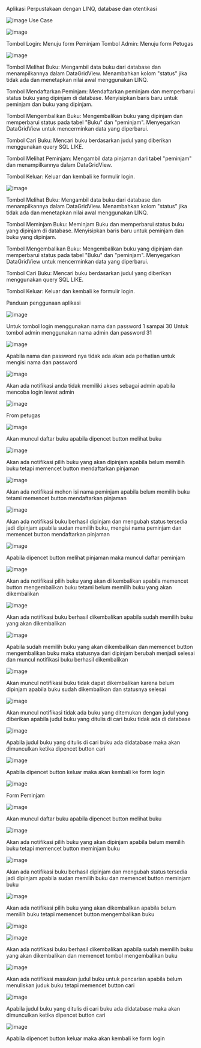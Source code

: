 Aplikasi Perpustakaan dengan LINQ, database dan otentikasi 

![image](https://github.com/itakrisna/Aplikasi-Perpustakaan-.NET-Visual-Studio/assets/152336076/e53dc132-a0d8-402d-84db-1dc53e6f3863)
Use Case

![image](https://github.com/itakrisna/Aplikasi-Perpustakaan-.NET-Visual-Studio/assets/152336076/0ea0f947-eeca-456f-8226-f5fdccbab690)

Tombol  Login: Menuju form Peminjam
Tombol  Admin: Menuju form Petugas
 
 ![image](https://github.com/itakrisna/Aplikasi-Perpustakaan-.NET-Visual-Studio/assets/152336076/4f1146c6-47ae-4ff9-b5e6-0699c5f93ed0)

Tombol Melihat Buku: Mengambil data buku dari database dan menampilkannya dalam DataGridView. Menambahkan kolom "status" jika tidak ada dan menetapkan nilai awal menggunakan LINQ. 

Tombol Mendaftarkan Peminjam: Mendaftarkan peminjam dan memperbarui status buku yang dipinjam di database. Menyisipkan baris baru untuk peminjam dan buku yang dipinjam. 

Tombol Mengembalikan Buku: Mengembalikan buku yang dipinjam dan memperbarui status pada tabel "Buku" dan "peminjam". Menyegarkan DataGridView untuk mencerminkan data yang diperbarui. 

Tombol Cari Buku: Mencari buku berdasarkan judul yang diberikan menggunakan query SQL LIKE. 

Tombol Melihat Peminjam: Mengambil data pinjaman dari tabel "peminjam" dan menampilkannya dalam DataGridView. 

Tombol Keluar: Keluar dan kembali ke formulir login. 

![image](https://github.com/itakrisna/Aplikasi-Perpustakaan-.NET-Visual-Studio/assets/152336076/c92f63e0-5710-497e-90b3-91896dc901cf)

Tombol Melihat Buku: Mengambil data buku dari database dan menampilkannya dalam DataGridView. Menambahkan kolom "status" jika tidak ada dan menetapkan nilai awal menggunakan LINQ. 

Tombol Meminjam Buku:  Meminjam Buku dan memperbarui status buku yang dipinjam di database. Menyisipkan baris baru untuk peminjam dan buku yang dipinjam. 

Tombol Mengembalikan Buku: Mengembalikan buku yang dipinjam dan memperbarui status pada tabel "Buku" dan "peminjam". Menyegarkan DataGridView untuk mencerminkan data yang diperbarui. 

Tombol Cari Buku: Mencari buku berdasarkan judul yang diberikan menggunakan query SQL LIKE. 

Tombol Keluar: Keluar dan kembali ke formulir login. 

Panduan penggunaan aplikasi
 
 ![image](https://github.com/itakrisna/Aplikasi-Perpustakaan-.NET-Visual-Studio/assets/152336076/3a83561f-ff14-4eb2-b666-0701d71840ad)

Untuk tombol login menggunakan nama dan password 1 sampai 30 
Untuk tombol admin menggunakan nama admin dan password 31 

![image](https://github.com/itakrisna/Aplikasi-Perpustakaan-.NET-Visual-Studio/assets/152336076/61e3b8c3-3c9a-44cd-8d94-5ae2a4c1f25e)

Apabila nama dan password nya tidak ada akan ada perhatian untuk mengisi nama dan password

![image](https://github.com/itakrisna/Aplikasi-Perpustakaan-.NET-Visual-Studio/assets/152336076/23709145-4390-4ad7-aad1-ba8008118da6)

Akan ada notifikasi anda tidak memiliki akses sebagai admin apabila mencoba login lewat admin 

![image](https://github.com/itakrisna/Aplikasi-Perpustakaan-.NET-Visual-Studio/assets/152336076/0a8f92fc-1d15-4023-8dec-d0cad78639d4)

From petugas
 
![image](https://github.com/itakrisna/Aplikasi-Perpustakaan-.NET-Visual-Studio/assets/152336076/0e4ebfe0-44b4-4c5e-b96c-72985322268f)

Akan muncul daftar buku apabila dipencet button melihat buku
 
![image](https://github.com/itakrisna/Aplikasi-Perpustakaan-.NET-Visual-Studio/assets/152336076/8adc0149-7d8f-4496-a1fd-9425cef26e91)

Akan ada notifikasi pilih buku yang akan dipinjam apabila belum memilih buku tetapi memencet button mendaftarkan pinjaman
 
![image](https://github.com/itakrisna/Aplikasi-Perpustakaan-.NET-Visual-Studio/assets/152336076/fab49abc-c404-46d8-851e-b295c895aa59)

Akan ada notifikasi mohon isi nama peminjam apabila belum memilih buku tetami memencet button mendaftarkan pinjaman
 
![image](https://github.com/itakrisna/Aplikasi-Perpustakaan-.NET-Visual-Studio/assets/152336076/3f09885e-3e9c-4081-93e9-a8978f19accf)

Akan ada notifikasi buku berhasil dipinjam dan mengubah status tersedia jadi dipinjam apabila sudan memilih buku, mengisi nama peminjam dan memencet button mendaftarkan pinjaman
 
![image](https://github.com/itakrisna/Aplikasi-Perpustakaan-.NET-Visual-Studio/assets/152336076/67a67255-1bb6-48c8-838b-37395f5677d0)

Apabila dipencet button melihat pinjaman maka muncul daftar peminjam
 
![image](https://github.com/itakrisna/Aplikasi-Perpustakaan-.NET-Visual-Studio/assets/152336076/b8b0cb43-e9de-4da1-a12a-0b3a4a37e8ab)

Akan ada notifikasi  pilih buku yang akan di kembalikan apabila memencet button mengembalikan buku tetami belum memilih buku yang akan dikembalikan
 
![image](https://github.com/itakrisna/Aplikasi-Perpustakaan-.NET-Visual-Studio/assets/152336076/378c42a3-49f5-429b-80fc-f020409ff897)

Akan ada notifikasi buku berhasil dikembalikan apabila sudah memilih buku yang akan dikembalikan
 
![image](https://github.com/itakrisna/Aplikasi-Perpustakaan-.NET-Visual-Studio/assets/152336076/8861ffb2-da61-4a28-9fc0-18d23866bc53)

Apabila sudah memilih buku yang akan dikembalikan dan memencet button mengembalikan buku maka statusnya dari dipinjam berubah menjadi selesai dan muncul notifikasi buku berhasil dikembalikan
 
![image](https://github.com/itakrisna/Aplikasi-Perpustakaan-.NET-Visual-Studio/assets/152336076/4d06bc3c-7f67-4500-a6f8-27d027d4d3f0)

Akan muncul notifikasi buku tidak dapat dikembalikan karena belum dipinjam apabila buku sudah dikembalikan dan statusnya selesai
 
![image](https://github.com/itakrisna/Aplikasi-Perpustakaan-.NET-Visual-Studio/assets/152336076/b55bc822-a40d-4324-bf87-dd426c4e81c8)

Akan muncul notifikasi tidak ada buku yang ditemukan dengan judul yang diberikan apabila judul buku yang ditulis di cari buku tidak ada di database
 
![image](https://github.com/itakrisna/Aplikasi-Perpustakaan-.NET-Visual-Studio/assets/152336076/5c0c5a1a-2d80-465c-9912-73e0df963465)

Apabila judul buku yang ditulis di cari buku ada didatabase maka akan dimunculkan ketika dipencet button cari
 
![image](https://github.com/itakrisna/Aplikasi-Perpustakaan-.NET-Visual-Studio/assets/152336076/68612b10-db34-48d1-b9c8-11a36e3331ac)

Apabila dipencet button keluar maka akan kembali ke form login
 
![image](https://github.com/itakrisna/Aplikasi-Perpustakaan-.NET-Visual-Studio/assets/152336076/370ff019-c038-4158-a51e-14aad97165bd)

Form Peminjam
 
![image](https://github.com/itakrisna/Aplikasi-Perpustakaan-.NET-Visual-Studio/assets/152336076/57106af9-a71f-47d0-9b2b-f937166d6ca8)

Akan muncul daftar buku apabila dipencet button melihat buku

![image](https://github.com/itakrisna/Aplikasi-Perpustakaan-.NET-Visual-Studio/assets/152336076/8b47873c-b78f-48e1-9d93-ea392094c8c1)

Akan ada notifikasi pilih buku yang akan dipinjam apabila belum memilih buku tetapi memencet button meminjam buku

![image](https://github.com/itakrisna/Aplikasi-Perpustakaan-.NET-Visual-Studio/assets/152336076/f655b8be-55fb-47ba-9e90-a1f8aa85842d)

Akan ada notifikasi buku berhasil dipinjam dan mengubah status tersedia jadi dipinjam apabila sudan memilih buku dan memencet button meminjam buku
 
![image](https://github.com/itakrisna/Aplikasi-Perpustakaan-.NET-Visual-Studio/assets/152336076/01e6ee9b-acc2-430b-9d83-987eca6721fb)

Akan ada notifikasi pilih buku yang akan dikembalikan apabila belum memilih buku tetapi memencet button mengembalikan buku
 
![image](https://github.com/itakrisna/Aplikasi-Perpustakaan-.NET-Visual-Studio/assets/152336076/3149c246-55e3-43a8-b701-febabedee167)

![image](https://github.com/itakrisna/Aplikasi-Perpustakaan-.NET-Visual-Studio/assets/152336076/7cb07d43-7b56-4801-a95f-260948b4c233)

Akan ada notifikasi buku berhasil dikembalikan apabila sudah memilih buku yang akan dikembalikan dan memencet tombol mengembalikan buku

![image](https://github.com/itakrisna/Aplikasi-Perpustakaan-.NET-Visual-Studio/assets/152336076/0d195234-e78e-4d32-9fc6-6f3db9bcae9c)

Akan ada notifikasi  masukan judul buku untuk pencarian apabila belum menuliskan juduk buku tetapi memencet button cari

![image](https://github.com/itakrisna/Aplikasi-Perpustakaan-.NET-Visual-Studio/assets/152336076/c7d7630e-7bff-4e38-a047-356ed0ec7a4d)

Apabila judul buku yang ditulis di cari buku ada didatabase maka akan dimunculkan ketika dipencet button cari

![image](https://github.com/itakrisna/Aplikasi-Perpustakaan-.NET-Visual-Studio/assets/152336076/492e9de9-c7df-4cd0-81be-535d931a2bf6)

Apabila dipencet button keluar maka akan kembali ke form login
